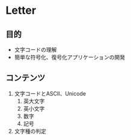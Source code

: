# Letter

## 目的

- 文字コードの理解
- 簡単な符号化、復号化アプリケーションの開発

## コンテンツ

1. 文字コードとASCII、Unicode
   1. 英大文字
   2. 英小文字
   3. 数字
   4. 記号
2. 文字種の判定
